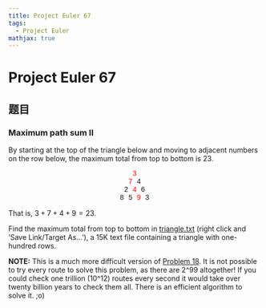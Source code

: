 ```yaml
---
title: Project Euler 67
tags:
  - Project Euler
mathjax: true
---
```

<escape><!-- more --></escape>

# Project Euler 67
## 题目
### Maximum path sum II

By starting at the top of the triangle below and moving to adjacent numbers on the row below, the maximum total from top to bottom is $23$.
<center style="font-family:'Courier New',monospace;">
<font color=red>3</font><br/>
<font color=red>7</font> 4<br/>
2 <font color=red>4</font> 6<br/>
8 5 <font color=red>9</font> 3<br/>
</center>

That is, $3 + 7 + 4 + 9 = 23$.

Find the maximum total from top to bottom in [triangle.txt](./resources/p067_triangle.txt) (right click and ‘Save Link/Target As…’), a 15K text file containing a triangle with one-hundred rows.

**NOTE:** This is a much more difficult version of <a href="/18">Problem 18</a>. It is not possible to try every route to solve this problem, as there are 2^99 altogether! If you could check one trillion (10^12) routes every second it would take over twenty billion years to check them all. There is an efficient algorithm to solve it. ;o)
